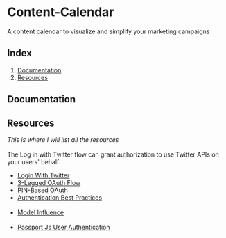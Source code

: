 # Content-Calendar

A content calendar to visualize and simplify your marketing campaigns

## Index

1. [Documentation](##Documentation)
2. [Resources](##Resources)

## Documentation

## Resources

_This is where I will list all the resources_
<br>
<br>
The Log in with Twitter flow can grant authorization to use Twitter APIs on your users' behalf.

-   [Login With Twitter](https://developer.twitter.com/en/docs/authentication/guides/log-in-with-twitter)
-   [3-Legged OAuth Flow](https://developer.twitter.com/en/docs/authentication/oauth-1-0a/obtaining-user-access-tokens)
-   [PIN-Based OAuth](https://developer.twitter.com/en/docs/authentication/oauth-1-0a/pin-based-oauth)
-   [Authentication Best Practices](https://developer.twitter.com/en/docs/authentication/guides/authentication-best-practices)
    <br></br>
-   [Model Influence](https://github.com/builderbook/builderbook/blob/master/builderbook/server/models/User.js)
    <br></br>
-   [Passport Js User Authentication](https://www.youtube.com/playlist?list=PLYQSCk-qyTW2ewJ05f_GKHtTIzjynDgjK)
